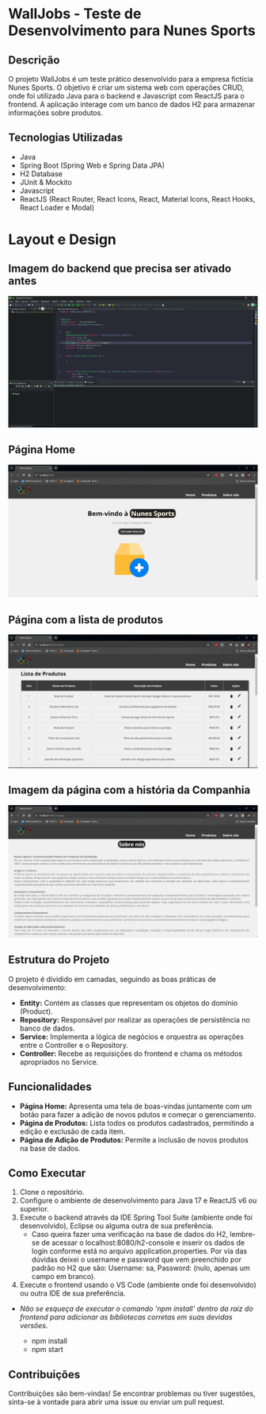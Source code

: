 # WallJobs - Teste de Desenvolvimento para Nunes Sports

## Descrição
O projeto WallJobs é um teste prático desenvolvido para a empresa fictícia Nunes Sports. O objetivo é criar um sistema web com operações CRUD, onde foi utilizado Java para o backend e Javascript com ReactJS para o frontend. A aplicação interage com um banco de dados H2 para armazenar informações sobre produtos.

## Tecnologias Utilizadas
- Java
- Spring Boot (Spring Web e Spring Data JPA)
- H2 Database
- JUnit & Mockito
- Javascript
- ReactJS (React Router, React Icons, React, Material Icons, React Hooks, React Loader e Modal)

# Layout e Design

## Imagem do backend que precisa ser ativado antes

![Imagem do backend que precisa ser ativado antes](./frontend/screenshots/print1.png)

## Página Home

![Página Home](./frontend/screenshots/print2.png)

## Página com a lista de produtos

![Página com a lista de produtos](./frontend/screenshots/print3.png)

## Imagem da página com a história da Companhia

![Imagem da página com a história da Companhia](./frontend/screenshots/print4.png)

## Estrutura do Projeto
O projeto é dividido em camadas, seguindo as boas práticas de desenvolvimento:

- **Entity:** Contém as classes que representam os objetos do domínio (Product).
- **Repository:** Responsável por realizar as operações de persistência no banco de dados.
- **Service:** Implementa a lógica de negócios e orquestra as operações entre o Controller e o Repository.
- **Controller:** Recebe as requisições do frontend e chama os métodos apropriados no Service.

## Funcionalidades
- **Página Home:** Apresenta uma tela de boas-vindas juntamente com um botão para fazer a adição de novos pdutos e começar o gerenciamento.
- **Página de Produtos:** Lista todos os produtos cadastrados, permitindo a edição e exclusão de cada item.
- **Página de Adição de Produtos:** Permite a inclusão de novos produtos na base de dados.

## Como Executar
1. Clone o repositório.
2. Configure o ambiente de desenvolvimento para Java 17 e ReactJS v6 ou superior.
3. Execute o backend através da IDE Spring Tool Suite (ambiente onde foi desenvolvido), Eclipse ou alguma outra de sua preferência.
   - Caso queira fazer uma verificação na base de dados do H2, lembre-se de acessar o localhost:8080/h2-console e inserir os dados de login conforme está no arquivo application.properties. Por via das dúvidas deixei o username e password que vem preenchido por padrão no H2 que são: Username: sa, Password: (nulo, apenas um campo em branco).
5. Execute o frontend usando o VS Code (ambiente onde foi desenvolvido) ou outra IDE de sua preferência. 
  - *Não se esqueça de executar o comando 'npm install' dentro da raiz do frontend para adicionar as bibliotecas corretas em suas devidas versões.*

    - npm install
    - npm start

## Contribuições
Contribuições são bem-vindas! Se encontrar problemas ou tiver sugestões, sinta-se à vontade para abrir uma issue ou enviar um pull request.

